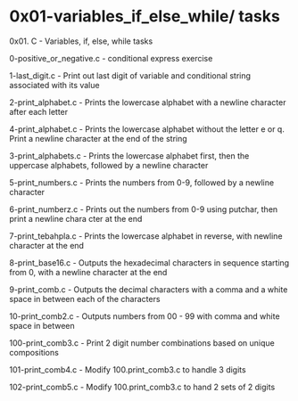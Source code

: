 # 0x01-variables_if_else_while/ tasks

0x01. C - Variables, if, else, while tasks

0-positive_or_negative.c - conditional express exercise

1-last_digit.c - Print out last digit of variable and conditional string associated with its value

2-print_alphabet.c - Prints the lowercase alphabet with a newline character after each letter

4-print_alphabet.c - Prints the lowercase alphabet without the letter e or q. Print a newline character at the end of the string

3-print_alphabets.c - Prints the lowercase alphabet first, then the uppercase alphabets, followed by a newline character

5-print_numbers.c - Prints the numbers from 0-9, followed by a newline character

6-print_numberz.c - Prints out the numbers from 0-9 using putchar, then print a newline chara cter at the end

7-print_tebahpla.c - Prints the lowercase alphabet in reverse, with newline character at the end

8-print_base16.c - Outputs the hexadecimal characters in sequence starting from 0, with a newline character at the end

9-print_comb.c - Outputs the decimal characters with a comma and a white space in between each of the characters

10-print_comb2.c - Outputs numbers from 00 - 99 with comma and white space in between

100-print_comb3.c - Print 2 digit number combinations based on unique compositions

101-print_comb4.c - Modify 100.print_comb3.c to handle 3 digits

102-print_comb5.c - Modify 100.print_comb3.c to hand 2 sets of 2 digits
